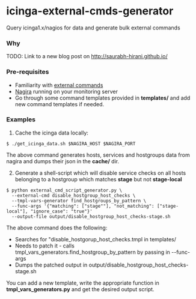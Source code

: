 # icinga-external-cmds-generator

Query icinga1.x/nagios for data and generate bulk external commands

### Why

TODO: Link to a new blog post on http://saurabh-hirani.github.io/

### Pre-requisites

* Familiarity with [external commands](http://docs.icinga.org/latest/en/extcommands2.html)
* [Nagira](https://github.com/dmytro/nagira) running on your monitoring server
* Go through some command templates provided in **templates/** and add new
  command templates if needed.

### Examples

1. Cache the icinga data locally:

```
$ ./get_icinga_data.sh $NAGIRA_HOST $NAGIRA_PORT
```

The above command generates hosts, services and hostgroups data from nagira and 
dumps their json in the **cache/** dir.

2. Generate a shell-script which will disable service checks on all hosts belonging
to a hostgroup which matches **stage** but not **stage-local**

```
$ python external_cmd_script_generator.py \
  --external-cmd disable_hostgroup_host_checks \
  --tmpl-vars-generator find_hostgroups_by_pattern \
  --func-args '{"matching": ["stage""], "not_matching": ["stage-local"], "ignore_case": "true"}'
  --output-file output/disable_hostgroup_host_checks-stage.sh
```

The above command does the following:

  - Searches for "disable_hostgorup_host_checks.tmpl in templates/
  - Needs to patch it - calls tmpl_vars_generators.find_hostgroup_by_pattern by passing in --func-args
  - Dumps the patched output in output/disable_hostgroup_host_checks-stage.sh

You can add a new template, write the appropriate function in **tmpl_vars_generators.py**
and get the desired output script.
